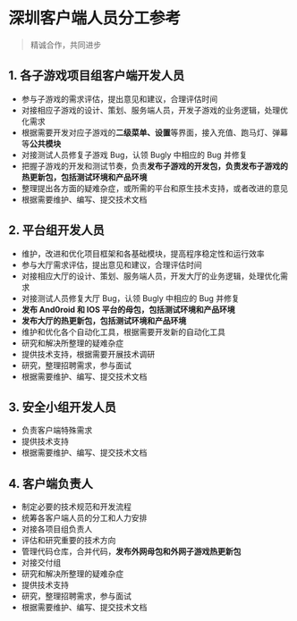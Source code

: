 # 深圳客户端人员分工参考


> 精诚合作，共同进步


## 1. 各子游戏项目组客户端开发人员
*  参与子游戏的需求评估，提出意见和建议，合理评估时间
*  对接相应子游戏的设计、策划、服务端人员，开发子游戏的业务逻辑，处理优化需求
*  根据需要开发对应子游戏的**二级菜单、设置**等界面，接入充值、跑马灯、弹幕等**公共模块**
*  对接测试人员修复子游戏 Bug，认领 Bugly 中相应的 Bug 并修复
*  把握子游戏的开发和测试节奏，负责**发布子游戏的开发包，负责发布子游戏的热更新包，包括测试环境和产品环境**
*  整理提出各方面的疑难杂症，或所需的平台和原生技术支持，或者改进的意见
*  根据需要维护、编写、提交技术文档

## 2. 平台组开发人员
*  维护，改进和优化项目框架和各基础模块，提高程序稳定性和运行效率
*  参与大厅需求评估，提出意见和建议，合理评估时间
*  对接相应大厅的设计、策划、服务端人员，开发大厅的业务逻辑，处理优化需求
*  对接测试人员修复大厅 Bug，认领 Bugly 中相应的 Bug 并修复
*  **发布 And0roid 和 IOS 平台的母包，包括测试环境和产品环境**
*  **发布大厅的热更新包，包括测试环境和产品环境**
*  维护和优化各个自动化工具，根据需要开发新的自动化工具
*  研究和解决所整理的疑难杂症
*  提供技术支持，根据需要开展技术调研
*  研究，整理招聘需求，参与面试
*  根据需要维护、编写、提交技术文档

## 3. 安全小组开发人员
*  负责客户端特殊需求
*  提供技术支持
*  根据需要维护、编写、提交技术文档

## 4. 客户端负责人
*  制定必要的技术规范和开发流程
*  统筹各客户端人员的分工和人力安排
*  对接各项目组负责人
*  评估和研究重要的技术方向
*  管理代码仓库，合并代码，**发布外网母包和外网子游戏热更新包**
*  对接交付组
*  研究和解决所整理的疑难杂症
*  提供技术支持
*  研究，整理招聘需求，参与面试
*  根据需要维护、编写、提交技术文档